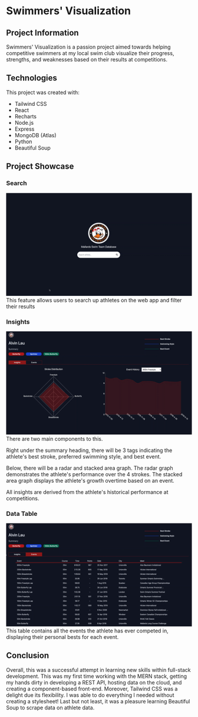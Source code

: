 # Swimmers' Visualization

## Project Information
Swimmers' Visualization is a passion project aimed towards helping competitive swimmers at my local swim club visualize their progress, strengths, 
and weaknesses based on their results at competitions. 

## Technologies
This project was created with:
* Tailwind CSS
* React
* Recharts
* Node.js
* Express
* MongoDB (Atlas)
* Python
* Beautiful Soup

## Project Showcase

### Search
![Landing Page](/imgs/Search.gif)
This feature allows users to search up athletes on the web app and filter their results

### Insights
![Insights](/imgs/Insights.gif)
There are two main components to this. 

Right under the summary heading, there will be 3 tags indicating the athlete's best stroke, preferred swimming style, and best event. 

Below, there will be a radar and stacked area graph. The radar graph demonstrates the athlete's performance over the 4 strokes. The stacked area graph displays the athlete's growth overtime based on an event.

All insights are derived from the athlete's historical performance at competitions.

### Data Table
![Table](/imgs/Table.gif)
This table contains all the events the athlete has ever competed in, displaying their personal bests for each event.


## Conclusion

Overall, this was a successful attempt in learning new skills within full-stack development. This was my first time working with the MERN stack, getting my hands dirty in developing a REST API, hosting data on the cloud, and creating a component-based front-end. Moreover, Tailwind CSS was a delight due its flexibility. I was able to do everything I needed without creating a stylesheet! Last but not least, it was a pleasure learning Beautiful Soup to scrape data on athlete data.
